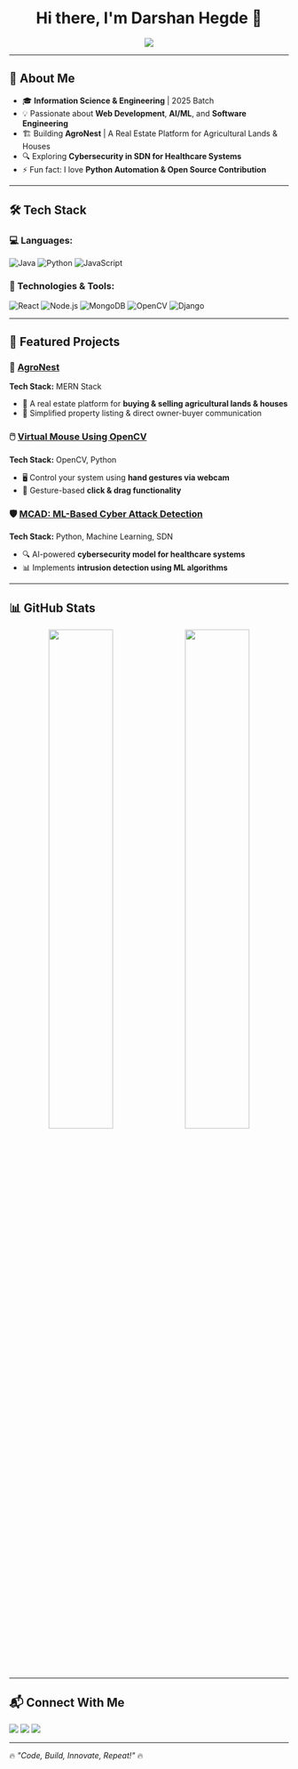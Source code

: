 <h1 align="center">Hi there, I'm Darshan Hegde 👋</h1>

<p align="center">
  <img src="https://readme-typing-svg.herokuapp.com?font=Fira+Code&weight=600&size=22&duration=4000&pause=500&color=F75C7E&center=true&vCenter=true&width=600&lines=Software+Developer;MERN+Stack+Enthusiast;Data +Engineering +Enthusiast" />
</p>

---

## 🚀 About Me
- 🎓 **Information Science & Engineering** | 2025 Batch  
- 💡 Passionate about **Web Development**, **AI/ML**, and **Software Engineering**  
- 🏗️ Building **AgroNest** | A Real Estate Platform for Agricultural Lands & Houses  
- 🔍 Exploring **Cybersecurity in SDN for Healthcare Systems**  
- ⚡ Fun fact: I love **Python Automation & Open Source Contribution**  

---

## 🛠️ Tech Stack
### 💻 Languages:
![Java](https://img.shields.io/badge/Java-%23ED8B00.svg?style=flat&logo=openjdk&logoColor=white)
![Python](https://img.shields.io/badge/Python-%233776AB.svg?style=flat&logo=python&logoColor=white)
![JavaScript](https://img.shields.io/badge/JavaScript-%23F7DF1E.svg?style=flat&logo=javascript&logoColor=black)

### 🔧 Technologies & Tools:
![React](https://img.shields.io/badge/React-%2361DAFB.svg?style=flat&logo=react&logoColor=black)
![Node.js](https://img.shields.io/badge/Node.js-%23339933.svg?style=flat&logo=node.js&logoColor=white)
![MongoDB](https://img.shields.io/badge/MongoDB-%2347A248.svg?style=flat&logo=mongodb&logoColor=white)
![OpenCV](https://img.shields.io/badge/OpenCV-%235C3EE8.svg?style=flat&logo=opencv&logoColor=white)
![Django](https://img.shields.io/badge/Django-%23092E20.svg?style=flat&logo=django&logoColor=white)

---

## 📌 Featured Projects  
### 🚜 [AgroNest](https://github.com/yourusername/agronest)
**Tech Stack:** MERN Stack  
- 🏡 A real estate platform for **buying & selling agricultural lands & houses**  
- 🌱 Simplified property listing & direct owner-buyer communication  

### 🖱️ [Virtual Mouse Using OpenCV](https://github.com/yourusername/virtual-mouse)
**Tech Stack:** OpenCV, Python  
- 🖥️ Control your system using **hand gestures via webcam**  
- 🖖 Gesture-based **click & drag functionality**  

### 🛡️ [MCAD: ML-Based Cyber Attack Detection](https://github.com/yourusername/mcad)
**Tech Stack:** Python, Machine Learning, SDN  
- 🔍 AI-powered **cybersecurity model for healthcare systems**  
- 📊 Implements **intrusion detection using ML algorithms**  

---

## 📊 GitHub Stats  
<p align="center">
  <img src="https://github-readme-stats.vercel.app/api?username=yourusername&show_icons=true&theme=radical" width="48%"/>
  <img src="https://github-readme-streak-stats.herokuapp.com/?user=yourusername&theme=radical" width="48%"/>
</p>

---

## 📬 Connect With Me  
<a href="mailto:your.email@example.com"><img src="https://img.shields.io/badge/Email-%23D14836.svg?style=for-the-badge&logo=gmail&logoColor=white"></a>
<a href="https://www.linkedin.com/in/yourusername/"><img src="https://img.shields.io/badge/LinkedIn-%230A66C2.svg?style=for-the-badge&logo=linkedin&logoColor=white"></a>
<a href="https://twitter.com/yourusername"><img src="https://img.shields.io/badge/Twitter-%231DA1F2.svg?style=for-the-badge&logo=twitter&logoColor=white"></a>

---

🔥 *"Code, Build, Innovate, Repeat!"* 🔥
